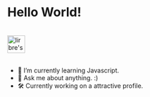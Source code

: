 <h1>Hello World!</h1>

<br>
<a href="https://www.linkedin.com/in/lirbre/">
  <img alt="lirbre's LinkedIn" width="40px" src="https://raw.githubusercontent.com/peterthehan/peterthehan/master/assets/linkedin.svg" />
</a>
<br>
<br>

- 🌱 I’m currently learning Javascript.
- 💬 Ask me about anything. :)
- 🛠 Currently working on a attractive profile.
